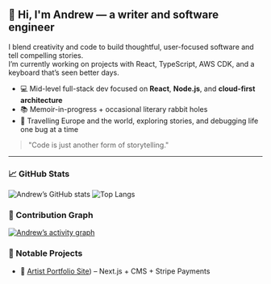 ## 👋 Hi, I'm Andrew — a writer and software engineer

I blend creativity and code to build thoughtful, user-focused software and tell compelling stories.  
I’m currently working on projects with React, TypeScript, AWS CDK, and a keyboard that’s seen better days.

- 💻 Mid-level full-stack dev focused on **React**, **Node.js**, and **cloud-first architecture**
- 📚 Memoir-in-progress + occasional literary rabbit holes
- 🧭 Travelling Europe and the world, exploring stories, and debugging life one bug at a time

> "Code is just another form of storytelling."

---

### 📈 GitHub Stats

![Andrew’s GitHub stats](https://github-readme-stats.vercel.app/api?username=andrewdonnelly&show_icons=true&theme=default&hide=stars,prs)
![Top Langs](https://github-readme-stats.vercel.app/api/top-langs/?username=andrewdonnelly&layout=compact&theme=default)

### 🧠 Contribution Graph

[![Andrew’s activity graph](https://github-readme-activity-graph.cyclic.app/graph?username=andrewdonnelly&theme=github)](https://github.com/ashutosh00710/github-readme-activity-graph)

### 🌟 Notable Projects

- 🎨 [Artist Portfolio Site](https://www.davidmceweninternational.ie/)) – Next.js + CMS + Stripe Payments
